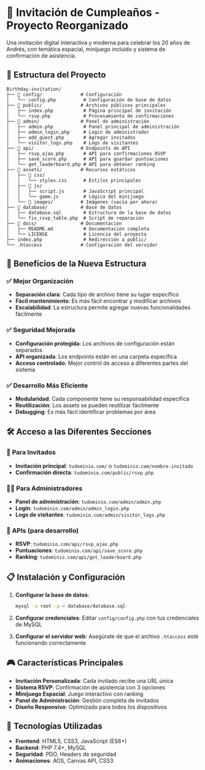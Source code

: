 # 🎉 Invitación de Cumpleaños - Proyecto Reorganizado

Una invitación digital interactiva y moderna para celebrar los 20 años de Andrés, con temática espacial, minijuego incluido y sistema de confirmación de asistencia.

## 📁 Estructura del Proyecto

```
Birthday-invitation/
├── 📁 config/              # Configuración
│   └── config.php          # Configuración de base de datos
├── 📁 public/              # Archivos públicos principales
│   ├── index.php           # Página principal de invitación
│   └── rsvp.php            # Procesamiento de confirmaciones
├── 📁 admin/               # Panel de administración
│   ├── admin.php           # Panel principal de administración
│   ├── admin_login.php     # Login de administrador
│   ├── add_guest.php       # Agregar invitados
│   └── visitor_logs.php    # Logs de visitantes
├── 📁 api/                 # Endpoints de API
│   ├── rsvp_ajax.php       # API para confirmaciones RSVP
│   ├── save_score.php      # API para guardar puntuaciones
│   └── get_leaderboard.php # API para obtener ranking
├── 📁 assets/              # Recursos estáticos
│   ├── 📁 css/
│   │   └── styles.css      # Estilos principales
│   ├── 📁 js/
│   │   ├── script.js       # JavaScript principal
│   │   └── game.js         # Lógica del minijuego
│   └── 📁 images/          # Imágenes (vacía por ahora)
├── 📁 database/            # Base de datos
│   ├── database.sql        # Estructura de la base de datos
│   └── fix_rsvp_table.php  # Script de reparación
├── 📁 docs/                # Documentación
│   ├── README.md           # Documentación completa
│   └── LICENSE             # Licencia del proyecto
├── index.php               # Redirección a public/
└── .htaccess              # Configuración del servidor
```

## 🚀 Beneficios de la Nueva Estructura

### ✅ **Mejor Organización**
- **Separación clara**: Cada tipo de archivo tiene su lugar específico
- **Fácil mantenimiento**: Es más fácil encontrar y modificar archivos
- **Escalabilidad**: La estructura permite agregar nuevas funcionalidades fácilmente

### ✅ **Seguridad Mejorada**
- **Configuración protegida**: Los archivos de configuración están separados
- **API organizada**: Los endpoints están en una carpeta específica
- **Acceso controlado**: Mejor control de acceso a diferentes partes del sistema

### ✅ **Desarrollo Más Eficiente**
- **Modularidad**: Cada componente tiene su responsabilidad específica
- **Reutilización**: Los assets se pueden reutilizar fácilmente
- **Debugging**: Es más fácil identificar problemas por área

## 🛠️ Acceso a las Diferentes Secciones

### 👥 **Para Invitados**
- **Invitación principal**: `tudominio.com/` o `tudominio.com/nombre-invitado`
- **Confirmación directa**: `tudominio.com/public/rsvp.php`

### 👨‍💼 **Para Administradores**
- **Panel de administración**: `tudominio.com/admin/admin.php`
- **Login**: `tudominio.com/admin/admin_login.php`
- **Logs de visitantes**: `tudominio.com/admin/visitor_logs.php`

### 🔧 **APIs (para desarrollo)**
- **RSVP**: `tudominio.com/api/rsvp_ajax.php`
- **Puntuaciones**: `tudominio.com/api/save_score.php`
- **Ranking**: `tudominio.com/api/get_leaderboard.php`

## 📋 Instalación y Configuración

1. **Configurar la base de datos**:
   ```bash
   mysql -u root -p < database/database.sql
   ```

2. **Configurar credenciales**:
   Editar `config/config.php` con tus credenciales de MySQL

3. **Configurar el servidor web**:
   Asegúrate de que el archivo `.htaccess` esté funcionando correctamente

## 🎮 Características Principales

- **Invitación Personalizada**: Cada invitado recibe una URL única
- **Sistema RSVP**: Confirmación de asistencia con 3 opciones
- **Minijuego Espacial**: Juego interactivo con ranking
- **Panel de Administración**: Gestión completa de invitados
- **Diseño Responsivo**: Optimizado para todos los dispositivos

## 🔧 Tecnologías Utilizadas

- **Frontend**: HTML5, CSS3, JavaScript (ES6+)
- **Backend**: PHP 7.4+, MySQL
- **Seguridad**: PDO, Headers de seguridad
- **Animaciones**: AOS, Canvas API, CSS3
